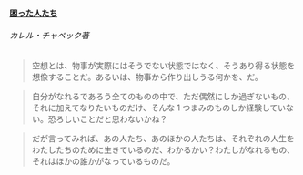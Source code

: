 #### [困った人たち](https://www.amazon.co.jp/%E3%81%93%E3%81%BE%E3%81%A3%E3%81%9F%E4%BA%BA%E3%81%9F%E3%81%A1%E2%80%95%E3%83%81%E3%83%A3%E3%83%9A%E3%83%83%E3%82%AF%E5%B0%8F%E5%93%81%E9%9B%86-%E5%B9%B3%E5%87%A1%E7%A4%BE%E3%83%A9%E3%82%A4%E3%83%96%E3%83%A9%E3%83%AA%E3%83%BC-%E3%82%AB%E3%83%AC%E3%83%AB-%E3%83%81%E3%83%A3%E3%83%9A%E3%83%83%E3%82%AF/dp/4582765386)

###### カレル・チャペック著

> 空想とは、物事が実際にはそうでない状態ではなく、そうあり得る状態を想像することだ。あるいは、物事から作り出しうる何かを、だ。

> 自分がなれるであろう全てのものの中で、ただ偶然にしか過ぎないもの、それに加えてなりたいものだけ、そんな 1 つまみのものしか経験していない。恐ろしいことだと思わないかね？

> だが言ってみれば、あの人たち、あのほかの人たちは、それぞれの人生をわたしたちのために生きているのだ、わかるかい？わたしがなれるもの、それはほかの誰かがなっているものだ。
